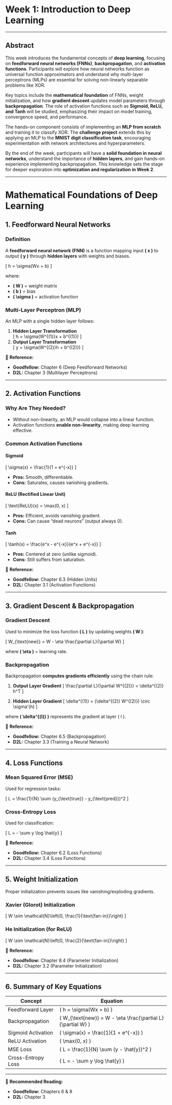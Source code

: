 # **Week 1: Introduction to Deep Learning**

---

## **Abstract**  

This week introduces the fundamental concepts of **deep learning**, focusing on **feedforward neural networks (FNNs)**, **backpropagation**, and **activation functions**. Participants will explore how neural networks function as universal function approximators and understand why multi-layer perceptrons (MLPs) are essential for solving non-linearly separable problems like XOR.

Key topics include the **mathematical foundation** of FNNs, weight initialization, and how **gradient descent** updates model parameters through **backpropagation**. The role of activation functions such as **Sigmoid, ReLU, and Tanh** will be studied, emphasizing their impact on model training, convergence speed, and performance.

The hands-on component consists of implementing an **MLP from scratch** and training it to classify XOR. The **challenge project** extends this by applying an MLP to the **MNIST digit classification task**, encouraging experimentation with network architectures and hyperparameters.

By the end of the week, participants will have a **solid foundation in neural networks**, understand the importance of **hidden layers**, and gain hands-on experience implementing backpropagation. This knowledge sets the stage for deeper exploration into **optimization and regularization in Week 2**.

---

# **Mathematical Foundations of Deep Learning**

## **1. Feedforward Neural Networks**  

### **Definition**  
A **feedforward neural network (FNN)** is a function mapping input **\( x \)** to output **\( y \)** through **hidden layers** with weights and biases.  

\[
h = \sigma(Wx + b)
\]

where:  
- **\( W \)** = weight matrix  
- **\( b \)** = bias  
- **\( \sigma \)** = activation function  

### **Multi-Layer Perceptron (MLP)**  
An MLP with a single hidden layer follows:

1. **Hidden Layer Transformation**  
   \[
   h = \sigma(W^{(1)}x + b^{(1)})
   \]
2. **Output Layer Transformation**  
   \[
   y = \sigma(W^{(2)}h + b^{(2)})
   \]

📌 **Reference:**  
- **Goodfellow:** Chapter 6 (Deep Feedforward Networks)  
- **D2L:** Chapter 3 (Multilayer Perceptrons)  

---

## **2. Activation Functions**  

### **Why Are They Needed?**  
- Without non-linearity, an MLP would collapse into a linear function.
- Activation functions **enable non-linearity**, making deep learning effective.

### **Common Activation Functions**  

#### **Sigmoid**
\[
\sigma(x) = \frac{1}{1 + e^{-x}}
\]
- **Pros:** Smooth, differentiable.  
- **Cons:** Saturates, causes vanishing gradients.

#### **ReLU (Rectified Linear Unit)**
\[
\text{ReLU}(x) = \max(0, x)
\]
- **Pros:** Efficient, avoids vanishing gradient.  
- **Cons:** Can cause “dead neurons” (output always 0).

#### **Tanh**
\[
\tanh(x) = \frac{e^x - e^{-x}}{e^x + e^{-x}}
\]
- **Pros:** Centered at zero (unlike sigmoid).  
- **Cons:** Still suffers from saturation.

📌 **Reference:**  
- **Goodfellow:** Chapter 6.3 (Hidden Units)  
- **D2L:** Chapter 3.1 (Activation Functions)  

---

## **3. Gradient Descent & Backpropagation**  

### **Gradient Descent**  
Used to minimize the loss function **\( L \)** by updating weights **\( W \)**:

\[
W_{\text{new}} = W - \eta \frac{\partial L}{\partial W}
\]

where **\( \eta \)** = learning rate.  

### **Backpropagation**  
Backpropagation **computes gradients efficiently** using the chain rule:

1. **Output Layer Gradient**
   \[
   \frac{\partial L}{\partial W^{(2)}} = \delta^{(2)} h^T
   \]

2. **Hidden Layer Gradient**
   \[
   \delta^{(1)} = (\delta^{(2)} W^{(2)}) \circ \sigma'(h)
   \]

where **\( \delta^{(l)} \)** represents the gradient at layer \( l \).

📌 **Reference:**  
- **Goodfellow:** Chapter 6.5 (Backpropagation)  
- **D2L:** Chapter 3.3 (Training a Neural Network)  

---

## **4. Loss Functions**  

### **Mean Squared Error (MSE)**
Used for regression tasks:

\[
L = \frac{1}{N} \sum (y_{\text{true}} - y_{\text{pred}})^2
\]

### **Cross-Entropy Loss**
Used for classification:

\[
L = - \sum y \log \hat{y}
\]

📌 **Reference:**  
- **Goodfellow:** Chapter 6.2 (Loss Functions)  
- **D2L:** Chapter 3.4 (Loss Functions)  

---

## **5. Weight Initialization**
Proper initialization prevents issues like vanishing/exploding gradients.

### **Xavier (Glorot) Initialization**  
\[
W \sim \mathcal{N}\left(0, \frac{1}{\text{fan-in}}\right)
\]

### **He Initialization (for ReLU)**
\[
W \sim \mathcal{N}\left(0, \frac{2}{\text{fan-in}}\right)
\]

📌 **Reference:**  
- **Goodfellow:** Chapter 8.4 (Parameter Initialization)  
- **D2L:** Chapter 3.2 (Parameter Initialization)  

---

## **6. Summary of Key Equations**
| Concept | Equation |
|---------|----------|
| Feedforward Layer | \( h = \sigma(Wx + b) \) |
| Backpropagation | \( W_{\text{new}} = W - \eta \frac{\partial L}{\partial W} \) |
| Sigmoid Activation | \( \sigma(x) = \frac{1}{1 + e^{-x}} \) |
| ReLU Activation | \( \max(0, x) \) |
| MSE Loss | \( L = \frac{1}{N} \sum (y - \hat{y})^2 \) |
| Cross-Entropy Loss | \( L = - \sum y \log \hat{y} \) |

---

📌 **Recommended Reading:**  
- **Goodfellow:** Chapters 6 & 8  
- **D2L:** Chapter 3  
